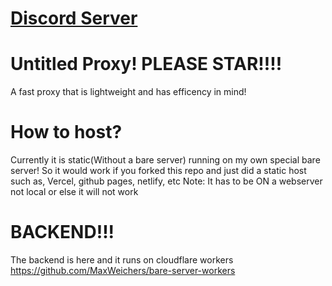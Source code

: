 # <a href="https://discord.gg/jRhV84Nb">Discord Server</a>
# Untitled Proxy! PLEASE STAR!!!!
A fast proxy that is lightweight and has efficency in mind!
# How to host?
Currently it is static(Without a bare server) running on my own special bare server!
So it would work if you forked this repo and just did a static host such as, Vercel, github pages, netlify, etc Note: It has to be ON a webserver not local or else it will not work
# BACKEND!!!
The backend is here and it runs on cloudflare workers https://github.com/MaxWeichers/bare-server-workers
